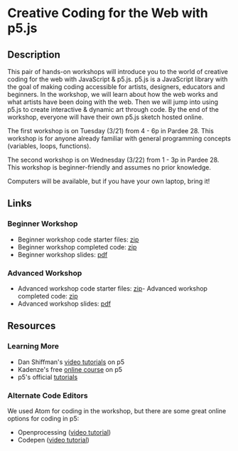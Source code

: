 # Creative Coding for the Web with p5.js

## Description

This pair of hands-on workshops will introduce you to the world of creative coding for the web with JavaScript & p5.js. p5.js is a JavaScript library with the goal of making coding accessible for artists, designers, educators and beginners. In the workshop, we will learn about how the web works and what artists have been doing with the web. Then we will jump into using p5.js to create interactive & dynamic art through code. By the end of the workshop, everyone will have their own p5.js sketch hosted online.

The first workshop is on Tuesday (3/21) from 4 - 6p in Pardee 28. This workshop is for anyone already familiar with general programming concepts (variables, loops, functions).

The second workshop is on Wednesday (3/22) from 1 - 3p in Pardee 28. This workshop is beginner-friendly and assumes no prior knowledge.

Computers will be available, but if you have your own laptop, bring it!

## Links

<!--
-   GitHub page shortlink (for getting everyone here): <http://tiny.cc/laf-coding>
-   Workshop communication: [Collabedit](http://collabedit.com/ewerf) -->

### Beginner Workshop

-   Beginner workshop code starter files: [zip](https://www.mikewesthad.com/lafayette-creative-coding-p5-workshop/beginner-workshop.zip)
-   Beginner workshop completed code: [zip](https://www.mikewesthad.com/lafayette-creative-coding-p5-workshop/beginner-workshop-solutions.zip)
-   Beginner workshop slides: [pdf](https://www.mikewesthad.com/lafayette-creative-coding-p5-workshop/beginner-workshop.pdf)

### Advanced Workshop

-   Advanced workshop code starter files: [zip](https://www.mikewesthad.com/lafayette-creative-coding-p5-workshop/advanced-workshop.zip)- Advanced workshop completed code: [zip](https://www.mikewesthad.com/lafayette-creative-coding-p5-workshop/advanced-workshop-solutions.zip)
-   Advanced workshop slides: [pdf](https://www.mikewesthad.com/lafayette-creative-coding-p5-workshop/advanced-workshop.pdf)

## Resources

### Learning More

-   Dan Shiffman's [video tutorials](https://www.youtube.com/user/shiffman) on p5
-   Kadenze's free [online course](https://www.kadenze.com/courses/introduction-to-programming-for-the-visual-arts-with-p5-js/info) on p5
-   p5's official [tutorials](http://p5js.org/tutorials/)

### Alternate Code Editors

We used Atom for coding in the workshop, but there are some great online options for coding in p5:

-   Openprocessing ([video tutorial](https://www.youtube.com/watch?v=vNjobQiQZns))
-   Codepen ([video tutorial](https://www.youtube.com/watch?v=5gfUgNpS6kY))

